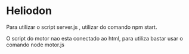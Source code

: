 # Heliodon

Para utilizar o script server.js , utilizar do comando npm start.

O script do motor nao esta conectado ao html, para utiliza bastar usar o comando node motor.js
